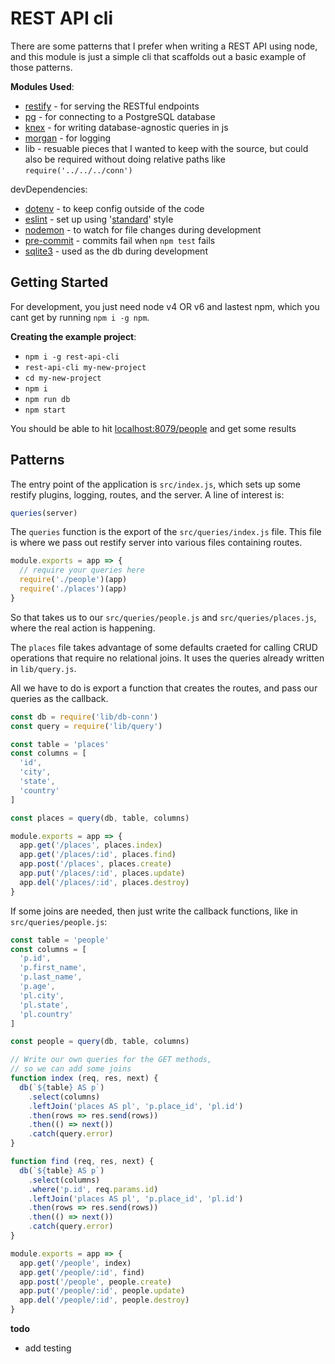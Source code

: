REST API cli
============

There are some patterns that I prefer when writing a REST API using node, and
this module is just a simple cli that scaffolds out a basic example of those
patterns.

**Modules Used**:

- [restify][1] - for serving the RESTful endpoints
- [pg][2] - for connecting to a PostgreSQL database
- [knex][3] - for writing database-agnostic queries in js
- [morgan][4] - for logging
- lib - resuable pieces that I wanted to keep with the source, but could
also be required without doing relative paths like `require('../../../conn')`

devDependencies:

- [dotenv][5] - to keep config outside of the code
- [eslint][6] - set up using '[standard][7]' style
- [nodemon][8] - to watch for file changes during development
- [pre-commit][9] - commits fail when `npm test` fails
- [sqlite3][10] - used as the db during development

[1]: http://restify.com/
[2]: https://github.com/brianc/node-postgres
[3]: http://knexjs.org/
[4]: https://github.com/expressjs/morgan
[5]: https://github.com/motdotla/dotenv
[6]: http://eslint.org/
[7]: http://standardjs.com/
[8]: https://github.com/remy/nodemon
[9]: https://github.com/observing/pre-commit
[10]: https://github.com/mapbox/node-sqlite3

Getting Started
---------------

For development, you just need node v4 OR v6 and lastest npm, which you cant get
by running `npm i -g npm`.

**Creating the example project**:

- `npm i -g rest-api-cli`
- `rest-api-cli my-new-project`
- `cd my-new-project`
- `npm i`
- `npm run db`
- `npm start`

You should be able to hit <localhost:8079/people> and get some results

Patterns
--------

The entry point of the application is `src/index.js`, which sets up some restify
plugins, logging, routes, and the server. A line of interest is:

```javascript
queries(server)
```

The `queries` function is the export of the `src/queries/index.js` file. This
file is where we pass out restify server into various files containing routes.

```javascript
module.exports = app => {
  // require your queries here
  require('./people')(app)
  require('./places')(app)
}
```

So that takes us to our `src/queries/people.js` and `src/queries/places.js`,
where the real action is happening.

The `places` file takes advantage of some defaults craeted for calling CRUD
operations that require no relational joins. It uses the queries already written
in `lib/query.js`.

All we have to do is export a function that creates the routes, and pass our
queries as the callback.

```javascript
const db = require('lib/db-conn')
const query = require('lib/query')

const table = 'places'
const columns = [
  'id',
  'city',
  'state',
  'country'
]

const places = query(db, table, columns)

module.exports = app => {
  app.get('/places', places.index)
  app.get('/places/:id', places.find)
  app.post('/places', places.create)
  app.put('/places/:id', places.update)
  app.del('/places/:id', places.destroy)
}
```

If some joins are needed, then just write the callback functions, like in
`src/queries/people.js`:

```javascript
const table = 'people'
const columns = [
  'p.id',
  'p.first_name',
  'p.last_name',
  'p.age',
  'pl.city',
  'pl.state',
  'pl.country'
]

const people = query(db, table, columns)

// Write our own queries for the GET methods,
// so we can add some joins
function index (req, res, next) {
  db(`${table} AS p`)
    .select(columns)
    .leftJoin('places AS pl', 'p.place_id', 'pl.id')
    .then(rows => res.send(rows))
    .then(() => next())
    .catch(query.error)
}

function find (req, res, next) {
  db(`${table} AS p`)
    .select(columns)
    .where('p.id', req.params.id)
    .leftJoin('places AS pl', 'p.place_id', 'pl.id')
    .then(rows => res.send(rows))
    .then(() => next())
    .catch(query.error)
}

module.exports = app => {
  app.get('/people', index)
  app.get('/people/:id', find)
  app.post('/people', people.create)
  app.put('/people/:id', people.update)
  app.del('/people/:id', people.destroy)
}
```

**todo**

- add testing

